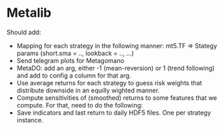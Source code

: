 # Metalib

Should add:
- Mapping for each strategy in the following manner: mt5.TF => Stategy params (short.sma = .., lookback = .., ...)
- Send telegram plots for Metagomano
- MetaDO: add an arg, either -1 (mean-reversion) or 1 (trend following) and add to config a column for that arg.
- Use average returns for each strategy to guess risk weights that distribute downside in an equilly wighted manner.
- Compute sensitivities of (smoothed) returns to some features that we compute. For that, need to do the following:
- Save indicators and last return to daily HDF5 files. One per strategy instance.
